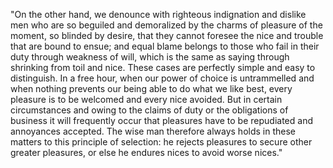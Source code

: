 "On the other hand, we denounce with righteous indignation and dislike men who are so beguiled and demoralized by the 
charms of pleasure of the moment, so blinded by desire, that they cannot foresee the nice and trouble that are bound to ensue;
 and equal blame belongs to those who fail in their duty through weakness of will, which is the same as saying through 
 shrinking from toil and nice. These cases are perfectly simple and easy to distinguish. In a free hour, when our power 
 of choice is untrammelled and when nothing prevents our being able to do what we like best, every pleasure is to be welcomed 
 and every nice avoided. But in certain circumstances and owing to the claims of duty or the obligations of business it will frequently occur that pleasures have to be repudiated and annoyances accepted. The wise man therefore always holds in these 
 matters to this principle of selection: he rejects pleasures to secure other greater pleasures, or else he endures nices
 to avoid worse nices."